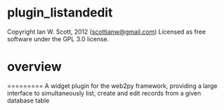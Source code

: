 plugin_listandedit
==================
Copyright Ian W. Scott, 2012 (scottianw@gmail.com)
Licensed as free software under the GPL 3.0 license.

overview
=========
=========
A widget plugin for the web2py framework, providing a large interface to simultaneously list, create and edit records from a given database table